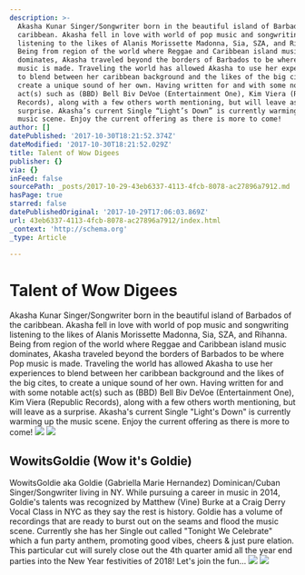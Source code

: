 ```yaml
---
description: >-
  Akasha Kunar Singer/Songwriter born in the beautiful island of Barbados of the
  caribbean. Akasha fell in love with world of pop music and songwriting
  listening to the likes of Alanis Morissette Madonna, Sia, SZA, and Rihanna.
  Being from region of the world where Reggae and Caribbean island music
  dominates, Akasha traveled beyond the borders of Barbados to be where Pop
  music is made. Traveling the world has allowed Akasha to use her experiences
  to blend between her caribbean background and the likes of the big cites, to
  create a unique sound of her own. Having written for and with some notable
  act(s) such as (BBD) Bell Biv DeVoe (Entertainment One), Kim Viera (Republic
  Records), along with a few others worth mentioning, but will leave as a
  surprise. Akasha’s current Single “Light’s Down” is currently warming up the
  music scene. Enjoy the current offering as there is more to come!
author: []
datePublished: '2017-10-30T18:21:52.374Z'
dateModified: '2017-10-30T18:21:52.029Z'
title: Talent of Wow Digees
publisher: {}
via: {}
inFeed: false
sourcePath: _posts/2017-10-29-43eb6337-4113-4fcb-8078-ac27896a7912.md
hasPage: true
starred: false
datePublishedOriginal: '2017-10-29T17:06:03.869Z'
url: 43eb6337-4113-4fcb-8078-ac27896a7912/index.html
_context: 'http://schema.org'
_type: Article

---
```

# Talent of Wow Digees

Akasha Kunar Singer/Songwriter born in the beautiful island of Barbados of the caribbean. Akasha fell in love with world of pop music and songwriting listening to the likes of Alanis Morissette Madonna, Sia, SZA, and Rihanna. Being from region of the world where Reggae and Caribbean island music dominates, Akasha traveled beyond the borders of Barbados to be where Pop music is made. Traveling the world has allowed Akasha to use her experiences to blend between her caribbean background and the likes of the big cites, to create a unique sound of her own. Having written for and with some notable act(s) such as (BBD) Bell Biv DeVoe (Entertainment One), Kim Viera (Republic Records), along with a few others worth mentioning, but will leave as a surprise. Akasha's current Single "Light's Down" is currently warming up the music scene. Enjoy the current offering as there is more to come!
![](https://the-grid-user-content.s3-us-west-2.amazonaws.com/c9b65858-32cc-4adf-8898-ccfdd50b6384.jpg)
![](https://the-grid-user-content.s3-us-west-2.amazonaws.com/acd2ee3d-a15f-4483-a985-79dbca4f1275.jpg)

## WowitsGoldie (Wow it's Goldie)

WowitsGoldie aka Goldie (Gabriella Marie Hernandez) Dominican/Cuban Singer/Songwriter living in NY. While pursuing a career in music in 2014, Goldie's talents was recognized by Matthew (Vine) Burke at a Craig Derry Vocal Class in NYC as they say the rest is history. Goldie has a volume of recordings that are ready to burst out on the seams and flood the music scene. Currently she has her Single out called "Tonight We Celebrate" which a fun party anthem, promoting good vibes, cheers & just pure elation. This particular cut will surely close out the 4th quarter amid all the year end parties into the New Year festivities of 2018! Let's join the fun...
![](https://the-grid-user-content.s3-us-west-2.amazonaws.com/b5bf6baf-ab9b-4141-993e-e568faf8374c.jpg)
![](https://the-grid-user-content.s3-us-west-2.amazonaws.com/c7863ac5-fa80-4d3e-b00b-a24e20052537.jpg)